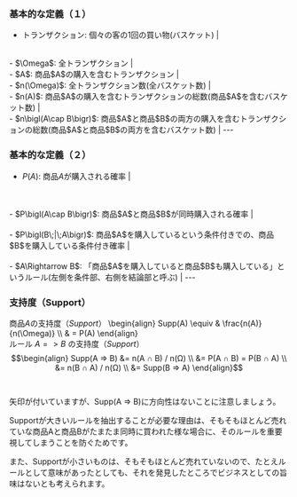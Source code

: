 ### 基本的な定義（１）
- トランザクション: 個々の客の1回の買い物(バスケット) |
<br>
- $\Omega$: 全トランザクション |
<br>
- $A$: 商品$A$の購入を含むトランザクション |
<br>
- $n(\Omega)$: 全トランザクション数(全バスケット数) |
<br>
- $n(A)$: 商品$A$の購入を含むトランザクションの総数(商品$A$を含むバスケット数) |
<br>
- $n\bigl(A\cap B\bigr)$: 商品$A$と商品$B$の両方の購入を含むトランザクションの総数(商品$A$と商品$B$の両方を含むバスケット数) |
---

### 基本的な定義（２）
- $P(A)$: 商品$A$が購入される確率 |
<br>
<br>
- $P\bigl(A\cap B\bigr)$: 商品$A$と商品$B$が同時購入される確率 |
<br>
<br>
- $P\bigl(B\;|\;A\bigr)$: 商品$A$を購入しているという条件付きでの、商品$B$を購入している条件付き確率 |
<br>
<br>
- $A\Rightarrow B$: 「商品$A$を購入していると商品$B$も購入している」というルール(左側を条件部、右側を結論部と呼ぶ) |
---

### 支持度（Support）
商品$A$の支持度（$Support$）
\begin{align} Supp(A) \equiv & \frac{n(A)}{n(\Omega)} \\\ & = P(A) \end{align}
<br>
ルール $A => B$ の支持度（$Support$）
$$\begin{align}
Supp(A => B) &= n(A ∩ B) / n(Ω) \\
&= P(A ∩ B) = P(B ∩ A) \\
&= n(B ∩ A) / n(Ω) \\
&= Supp(B => A)
\end{align}$$
<br>
<br>
矢印が付いていますが、Supp(A => B)に方向性はないことに注意しましょう。

Supportが大きいルールを抽出することが必要な理由は、そもそもほとんど売れていな商品Aと商品Bがたまたま同時に買われた様な場合に、そのルールを重要視してしまうことを防ぐためです。

また、Supportが小さいものは、そもそもほとんど売れていないので、たとえルールとして意味があったとしても、それを発見したところでビジネスとしての旨味はないとも考えられます。
